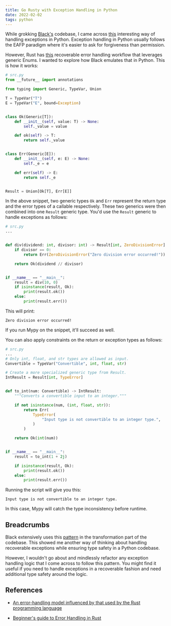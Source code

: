 ```yaml
---
title: Go Rusty with Exception Handling in Python
date: 2022-02-02
tags: python
---
```


While grokking [Black's](https://github.com/psf/black) codebase, I came across [this](https://github.com/psf/black/blob/main/src/black/rusty.py) interesting way of handling exceptions in Python. Exception handling in Python usually follows the EAFP paradigm where it's easier to ask for forgiveness than permission.

However, Rust has [this](https://doc.rust-lang.org/book/ch09-02-recoverable-errors-with-result.html) recoverable error handling workflow that leverages generic Enums. I wanted to explore how Black emulates that in Python. This is how it works:


```python
# src.py
from __future__ import annotations

from typing import Generic, TypeVar, Union

T = TypeVar("T")
E = TypeVar("E", bound=Exception)


class Ok(Generic[T]):
    def __init__(self, value: T) -> None:
        self._value = value

    def ok(self) -> T:
        return self._value


class Err(Generic[E]):
    def __init__(self, e: E) -> None:
        self._e = e

    def err(self) -> E:
        return self._e


Result = Union[Ok[T], Err[E]]
```

In the above snippet, two generic types `Ok` and `Err` represent the return type and the error types of a callable respectively. These two generics were then combined into one `Result` generic type. You'd use the `Result` generic to handle exceptions as follows:

```python
# src.py
...


def div(dividend: int, divisor: int) -> Result[int, ZeroDivisionError]:
    if divisor == 0:
        return Err(ZeroDivisionError("Zero division error occurred!"))

    return Ok(dividend // divisor)


if __name__ == "__main__":
    result = div(10, 0)
    if isinstance(result, Ok):
        print(result.ok())
    else:
        print(result.err())
```

This will print:

```
Zero division error occurred!
```

If you run Mypy on the snippet, it'll succeed as well.

You can also apply constraints on the return or exception types as follows:


```python
# src.py
...
# Only int, float, and str types are allowed as input.
Convertible = TypeVar("Convertible", int, float, str)

# Create a more specialized generic type from Result.
IntResult = Result[int, TypeError]


def to_int(num: Convertible) -> IntResult:
    """Converts a convertible input to an integer."""

    if not isinstance(num, (int, float, str)):
        return Err(
            TypeError(
                "Input type is not convertible to an integer type.",
            )
        )

    return Ok(int(num))


if __name__ == "__main__":
    result = to_int(1 + 2j)

    if isinstance(result, Ok):
        print(result.ok())
    else:
        print(result.err())
```

Running the script will give you this:

```
Input type is not convertible to an integer type.
```

In this case, Mypy will catch the type inconsistency before runtime.

## Breadcrumbs

Black extensively uses this [pattern](https://github.com/psf/black/blob/6417c99bfdbdc057e4a10aeff9967a751f4f85e9/src/black/trans.py#L61) in the transformation part of the codebase. This showed me another way of thinking about handling recoverable exceptions while ensuring type safety in a Python codebase.

However, I wouldn't go about and mindlessly refactor any exception handling logic that I come across to follow this pattern. You might find it useful if you need to handle exceptions in a recoverable fashion and need additional type safety around the logic.


## References

* [An error-handling model influenced by that used by the Rust programming language](https://github.com/psf/black/blob/main/src/black/rusty.py)

* [Beginner's guide to Error Handling in Rust](https://www.sheshbabu.com/posts/rust-error-handling/)
